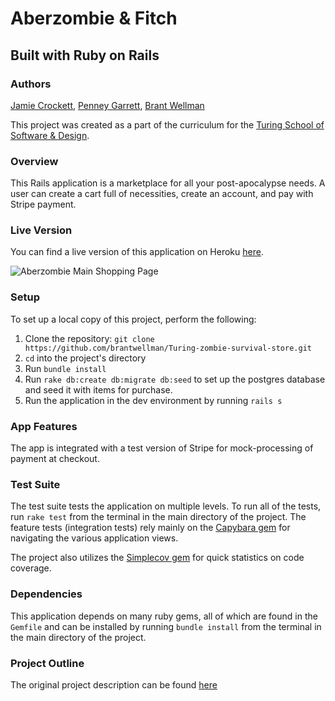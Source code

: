 # Aberzombie & Fitch
## Built with Ruby on Rails

### Authors
[Jamie Crockett](https://github.com/jecrockett), [Penney Garrett](https://github.com/PenneyGadget), [Brant Wellman](https://github.com/brantwellman)

This project was created as a part of the curriculum for the [Turing School of Software & Design](http://turing.io).

### Overview

This Rails application is a marketplace for all your post-apocalypse needs. A user can create a cart full of necessities, create an account, and pay with Stripe payment.

### Live Version

You can find a live version of this application on Heroku [here](https://aberzombie-and-fitch.herokuapp.com/).

![Aberzombie Main Shopping Page](/app/assets/images/Aberzombie-screenshot.png)


### Setup

To set up a local copy of this project, perform the following:

  1. Clone the repository: `git clone https://github.com/brantwellman/Turing-zombie-survival-store.git`
  2. `cd` into the project's directory
  3. Run `bundle install`
  4. Run `rake db:create db:migrate db:seed` to set up the postgres database and seed it with items for purchase.
  5. Run the application in the dev environment by running `rails s`

### App Features

The app is integrated with a test version of Stripe for mock-processing of payment at checkout.

### Test Suite

The test suite tests the application on multiple levels. To run all of the tests, run `rake test` from the terminal in the main directory of the project. The feature tests (integration tests) rely mainly on the [Capybara gem](https://github.com/jnicklas/capybara) for navigating the various application views.

The project also utilizes the [Simplecov gem](https://github.com/colszowka/simplecov) for quick statistics on code coverage.

### Dependencies

This application depends on many ruby gems, all of which are found in the `Gemfile` and can be installed by running `bundle install` from the terminal in the main directory of the project.

### Project Outline

The original project description can be found [here](https://github.com/turingschool/curriculum/blob/master/source/projects/little_shop.markdown)
